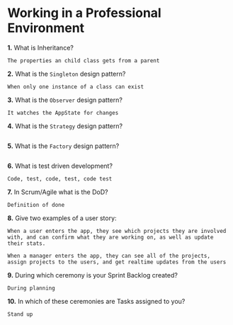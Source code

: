 # Working in a Professional Environment

**1.** What is Inheritance?
<!-- enter you answer in the space below -->
```
The properties an child class gets from a parent
```
**2.** What is the `Singleton` design pattern?
<!-- enter you answer in the space below -->
```
When only one instance of a class can exist
```
**3.** What is the `Observer` design pattern?
<!-- enter you answer in the space below -->
```
It watches the AppState for changes
```
**4.** What is the `Strategy` design pattern?
<!-- enter you answer in the space below -->
```

```
**5.** What is the `Factory` design pattern?
<!-- enter you answer in the space below -->
```

```
**6.** What is test driven development?
<!-- enter you answer in the space below -->
```
Code, test, code, test, code test
```
**7.** In Scrum/Agile what is the DoD?
<!-- enter you answer in the space below -->
```
Definition of done
```
**8.** Give two examples of a user story:
<!-- enter you answer in the space below -->
```
When a user enters the app, they see which projects they are involved with, and can confirm what they are working on, as well as update their stats.

When a manager enters the app, they can see all of the projects, assign projects to the users, and get realtime updates from the users
```
**9.** During which ceremony is your Sprint Backlog created?
<!-- enter you answer in the space below -->
```
During planning
```
**10.** In which of these ceremonies are Tasks assigned to you?
<!-- enter you answer in the space below -->
```
Stand up
```